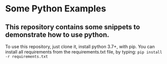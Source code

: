 # Some Python Examples

## This repository contains some snippets to demonstrate how to use python.

To use this repository, just clone it, install python 3.7+, with pip.
You can install all requirements from the requirements.txt file, by typing: `pip install -r requirements.txt`